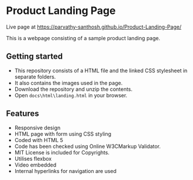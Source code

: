 # Product Landing Page
Live page at https://parvathy-santhosh.github.io/Product-Landing-Page/

This is a webpage consisting of a sample product landing page.

## Getting started
* This repository consists of a HTML file and the linked CSS stylesheet in separate folders.
* It also contains the images used in the page.
* Download the repository and unzip the contents.
* Open `docs\html\landing.html` in your browser.

## Features
* Responsive design
* HTML page with form using CSS styling
* Coded with HTML 5
* Code has been checked using Online W3CMarkup Validator.
* MIT License is included for Copyrights.
* Utilises flexbox
* Video embedded
* Internal hyperlinks for navigation are used
